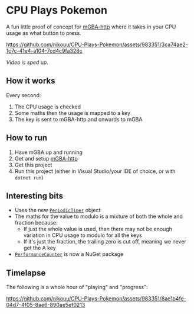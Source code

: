 # CPU Plays Pokemon

A fun little proof of concept for [mGBA-http](https://github.com/nikouu/mGBA-http) where it takes in your CPU usage as what button to press. 

https://github.com/nikouu/CPU-Plays-Pokemon/assets/983351/3ca74ae2-1c7c-41e4-a104-7cd4c9fa328c

_Video is sped up._

## How it works

Every second:
1. The CPU usage is checked
2. Some maths then the usage is mapped to a key
3. The key is sent to mGBA-http and onwards to mGBA

## How to run
1. Have mGBA up and running
1. Get and setup [mGBA-http](https://github.com/nikouu/mGBA-http)
1. Get this project
2. Run this project (either in Visual Studio/your IDE of choice, or with `dotnet run`)

## Interesting bits
- Uses the new [`PeriodicTimer`](https://learn.microsoft.com/en-us/dotnet/api/system.threading.periodictimer?view=net-8.0) object
- The maths for the value to modulo is a mixture of both the whole and fraction because:
  - If just the whole value is used, then there may not be enough variation in CPU usage to modulo for all the keys
  - If it's just the fraction, the trailing zero is cut off, meaning we never get the A key
- [`PerformanceCounter`](https://learn.microsoft.com/en-us/dotnet/api/system.diagnostics.performancecounter?view=dotnet-plat-ext-8.0) is now a NuGet package

## Timelapse

The following is a whole hour of "playing" and "progress":


https://github.com/nikouu/CPU-Plays-Pokemon/assets/983351/8ae1b4fe-04d7-4f05-8ae6-890ae5ef0213
